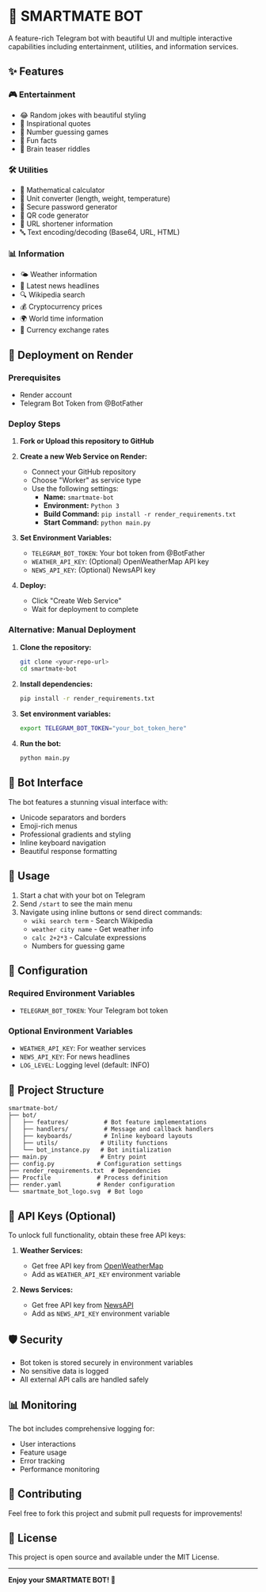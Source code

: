 # 🤖 SMARTMATE BOT

A feature-rich Telegram bot with beautiful UI and multiple interactive capabilities including entertainment, utilities, and information services.

## ✨ Features

### 🎮 Entertainment
- 😂 Random jokes with beautiful styling
- 💭 Inspirational quotes
- 🎲 Number guessing games
- 🧠 Fun facts
- 🤔 Brain teaser riddles

### 🛠️ Utilities
- 🧮 Mathematical calculator
- 🔄 Unit converter (length, weight, temperature)
- 🔐 Secure password generator
- 📱 QR code generator
- 🔗 URL shortener information
- 🔤 Text encoding/decoding (Base64, URL, HTML)

### 📊 Information
- 🌤️ Weather information
- 📰 Latest news headlines
- 🔍 Wikipedia search
- 💰 Cryptocurrency prices
- 🌍 World time information
- 💱 Currency exchange rates

## 🚀 Deployment on Render

### Prerequisites
- Render account
- Telegram Bot Token from @BotFather

### Deploy Steps

1. **Fork or Upload this repository to GitHub**

2. **Create a new Web Service on Render:**
   - Connect your GitHub repository
   - Choose "Worker" as service type
   - Use the following settings:
     - **Name:** `smartmate-bot`
     - **Environment:** `Python 3`
     - **Build Command:** `pip install -r render_requirements.txt`
     - **Start Command:** `python main.py`

3. **Set Environment Variables:**
   - `TELEGRAM_BOT_TOKEN`: Your bot token from @BotFather
   - `WEATHER_API_KEY`: (Optional) OpenWeatherMap API key
   - `NEWS_API_KEY`: (Optional) NewsAPI key

4. **Deploy:**
   - Click "Create Web Service"
   - Wait for deployment to complete

### Alternative: Manual Deployment

1. **Clone the repository:**
   ```bash
   git clone <your-repo-url>
   cd smartmate-bot
   ```

2. **Install dependencies:**
   ```bash
   pip install -r render_requirements.txt
   ```

3. **Set environment variables:**
   ```bash
   export TELEGRAM_BOT_TOKEN="your_bot_token_here"
   ```

4. **Run the bot:**
   ```bash
   python main.py
   ```

## 🎨 Bot Interface

The bot features a stunning visual interface with:
- Unicode separators and borders
- Emoji-rich menus
- Professional gradients and styling
- Inline keyboard navigation
- Beautiful response formatting

## 📱 Usage

1. Start a chat with your bot on Telegram
2. Send `/start` to see the main menu
3. Navigate using inline buttons or send direct commands:
   - `wiki search term` - Search Wikipedia
   - `weather city name` - Get weather info
   - `calc 2+2*3` - Calculate expressions
   - Numbers for guessing game

## 🔧 Configuration

### Required Environment Variables
- `TELEGRAM_BOT_TOKEN`: Your Telegram bot token

### Optional Environment Variables
- `WEATHER_API_KEY`: For weather services
- `NEWS_API_KEY`: For news headlines
- `LOG_LEVEL`: Logging level (default: INFO)

## 📂 Project Structure

```
smartmate-bot/
├── bot/
│   ├── features/          # Bot feature implementations
│   ├── handlers/          # Message and callback handlers
│   ├── keyboards/         # Inline keyboard layouts
│   ├── utils/            # Utility functions
│   └── bot_instance.py   # Bot initialization
├── main.py               # Entry point
├── config.py            # Configuration settings
├── render_requirements.txt  # Dependencies
├── Procfile             # Process definition
├── render.yaml          # Render configuration
└── smartmate_bot_logo.svg  # Bot logo
```

## 🎯 API Keys (Optional)

To unlock full functionality, obtain these free API keys:

1. **Weather Services:**
   - Get free API key from [OpenWeatherMap](https://openweathermap.org/api)
   - Add as `WEATHER_API_KEY` environment variable

2. **News Services:**
   - Get free API key from [NewsAPI](https://newsapi.org/)
   - Add as `NEWS_API_KEY` environment variable

## 🛡️ Security

- Bot token is stored securely in environment variables
- No sensitive data is logged
- All external API calls are handled safely

## 📊 Monitoring

The bot includes comprehensive logging for:
- User interactions
- Feature usage
- Error tracking
- Performance monitoring

## 🤝 Contributing

Feel free to fork this project and submit pull requests for improvements!

## 📄 License

This project is open source and available under the MIT License.

---

**Enjoy your SMARTMATE BOT! 🚀**